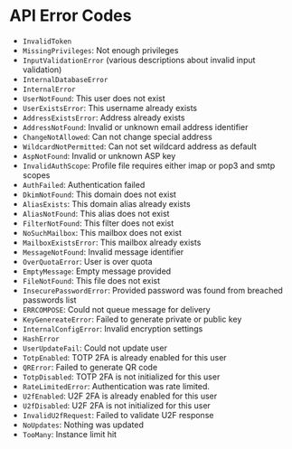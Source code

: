 # API Error Codes

-   `InvalidToken`
-   `MissingPrivileges`: Not enough privileges
-   `InputValidationError` (various descriptions about invalid input validation)
-   `InternalDatabaseError`
-   `InternalError`
-   `UserNotFound`: This user does not exist
-   `UserExistsError`: This username already exists
-   `AddressExistsError`: Address already exists
-   `AddressNotFound`: Invalid or unknown email address identifier
-   `ChangeNotAllowed`: Can not change special address
-   `WildcardNotPermitted`: Can not set wildcard address as default
-   `AspNotFound`: Invalid or unknown ASP key
-   `InvalidAuthScope`: Profile file requires either imap or pop3 and smtp scopes
-   `AuthFailed`: Authentication failed
-   `DkimNotFound`: This domain does not exist
-   `AliasExists`: This domain alias already exists
-   `AliasNotFound`: This alias does not exist
-   `FilterNotFound`: This filter does not exist
-   `NoSuchMailbox`: This mailbox does not exist
-   `MailboxExistsError`: This mailbox already exists
-   `MessageNotFound`: Invalid message identifier
-   `OverQuotaError`: User is over quota
-   `EmptyMessage`: Empty message provided
-   `FileNotFound`: This file does not exist
-   `InsecurePasswordError`: Provided password was found from breached passwords list
-   `ERRCOMPOSE`: Could not queue message for delivery
-   `KeyGenereateError`: Failed to generate private or public key
-   `InternalConfigError`: Invalid encryption settings
-   `HashError`
-   `UserUpdateFail`: Could not update user
-   `TotpEnabled`: TOTP 2FA is already enabled for this user
-   `QRError`: Failed to generate QR code
-   `TotpDisabled`: TOTP 2FA is not initialized for this user
-   `RateLimitedError`: Authentication was rate limited.
-   `U2fEnabled`: U2F 2FA is already enabled for this user
-   `U2fDisabled`: U2F 2FA is not initialized for this user
-   `InvalidU2fRequest`: Failed to validate U2F response
-   `NoUpdates`: Nothing was updated
-   `TooMany`: Instance limit hit
